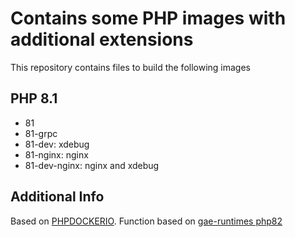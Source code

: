 # Contains some PHP images with additional extensions

This repository contains files to build the following images
## PHP 8.1

- 81
- 81-grpc
- 81-dev: xdebug
- 81-nginx: nginx
- 81-dev-nginx: nginx and xdebug

## Additional Info

Based on [PHPDOCKERIO](https://hub.docker.com/r/phpdockerio/php/tags).
Function based on [gae-runtimes php82](https://console.cloud.google.com/gcr/images/gae-runtimes/global/buildpacks/php82/run)
